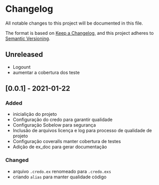 # Changelog
All notable changes to this project will be documented in this file.

The format is based on [Keep a Changelog](https://keepachangelog.com/en/1.0.0/),
and this project adheres to [Semantic Versioning](https://semver.org/spec/v2.0.0.html).

## Unreleased
- Logount
- aumentar a cobertura dos teste

## [0.0.1] - 2021-01-22
### Added
- inicialição do projeto
- Configuração do credo para garantir qualidade
- Configuração Sobelow para segurança
- Inclusão de arquivos licença e log para processo de qualidade de projeto
- Configuração coveralls manter cobertura de testes
- Adição de ex_doc para gerar documentação

### Changed
- arquivo `.credo.ex` renomeado para `.credo.exs`
- criando `alias` para manter qualidade código
